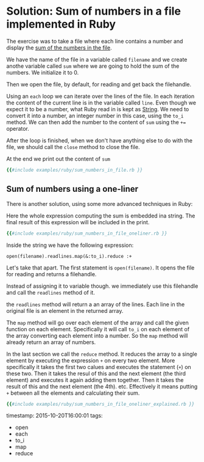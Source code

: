 # Solution: Sum of numbers in a file implemented in Ruby

The exercise was to take a file where each line contains a number and display the [sum of the numbers in the file](/exercise-sum-of-numbers-in-file).


We have the name of the file in a variable called `filename` and we create anothe variable called `sum`
where we are going to hold the sum of the numbers. We initialize it to 0.

Then we open the file, by default, for reading and get back the filehandle.

Using an `each` loop we can iterate over the lines of the file. In each iteration the content of the current line
is in the variable called `line`. Even though we expect it to be a number, what Ruby read in is kept as 
[String](/basic-data-structures-in-ruby). We need to convert it into a number, an integer number in this case,
using the `to_i` method. We can then add the number to the content of `sum` using the `+=` operator.

After the loop is finished, when we don't have anything else to do with the file, we should call the `close` method
to close the file.

At the end we print out the content of `sum`

```ruby
{{#include examples/ruby/sum_numbers_in_file.rb }}
```

## Sum of numbers using a one-liner

There is another solution, using some more advanced techniques in Ruby:

Here the whole expression computing the sum is embedded ina string. The final result
of this expression will be included in the print.

```ruby
{{#include examples/ruby/sum_numbers_in_file_oneliner.rb }}
```

Inside the string we have the following expression:

`open(filename).readlines.map(&:to_i).reduce :+`

Let's take that apart. The first statement is `open(filename)`. It opens the file for reading
and returns a filehandle.

Instead of assigning it to variable though. we immediately use this filehandle and call the `readlines` method of it.

the `readlines` method will return a an array of the lines. Each line in the original file is an element in
the returned array.

The  `map` method will go over each element of the array and call the given function on each element.
Specifically it will call `to_i` on each element of the array converting each element into a number.
So the `map` method will already return an array of numbers.

In the last section we call the `reduce` method. It reduces the array to a single element by executing the
expression `+` on every two element. More specifically it takes the first two calues and executes the statement (`+`)
on these two. Then it takes the resul of this and the next element (the third element) and executes it again adding them together.
Then it takes the result of this and the next element (the 4th). etc. Effectively it means putting `+` between all the elements
and calculating their sum.


```ruby
{{#include examples/ruby/sum_numbers_in_file_oneliner_explained.rb }}
```

timestamp: 2015-10-20T16:00:01
tags:
  - open
  - each
  - to_i
  - map
  - reduce

